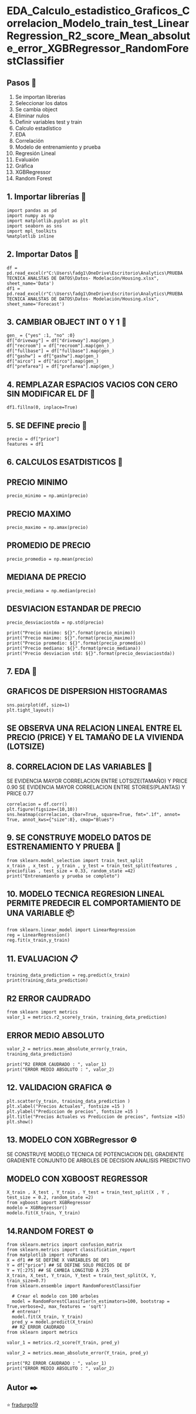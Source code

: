 # EDA_Calculo_estadistico_Graficos_Correlacion_Modelo_train_test_LinearRegression_R2_score_Mean_absolute_error_XGBRegressor_RandomForestClassifier


## Pasos 🚀

1. Se importan librerias 
2. Seleccionar los datos
3. Se cambia object
4. Eliminar nulos
5. Definir variables test y train
6. Calculo estadístico 
7. EDA
8. Correlación
9. Modelo de entrenamiento y prueba
10. Regresión Lineal 
11. Evaluaión
12. Gráfica 
13. XGBRegressor
14. Random Forest

## 1. Importar librerías 🔧

    import pandas as pd
    import numpy as np
    import matplotlib.pyplot as plt
    import seaborn as sns
    import mpl_toolkits
    %matplotlib inline
  
## 2. Importar Datos 🔧
  
    df = pd.read_excel(r"C:\Users\fadg1\OneDrive\Escritorio\Analytics\PRUEBA TECNICA ANALSTAS DE DATOS\Datos- Modelación/Housing.xlsx", sheet_name='Data')
    df1 = pd.read_excel(r"C:\Users\fadg1\OneDrive\Escritorio\Analytics\PRUEBA TECNICA ANALSTAS DE DATOS\Datos- Modelación/Housing.xlsx", sheet_name='Forecast')

## 3. CAMBIAR OBJECT INT 0 Y 1 🔧

    gen_ = {"yes" :1, "no" :0}
    df["driveway"] = df["driveway"].map(gen_)
    df["recroom"] = df["recroom"].map(gen_)
    df["fullbase"] = df["fullbase"].map(gen_)
    df["gashw"] = df["gashw"].map(gen_)
    df["airco"] = df["airco"].map(gen_)
    df["prefarea"] = df["prefarea"].map(gen_)
  
## 4. REMPLAZAR ESPACIOS VACIOS CON CERO SIN MODIFICAR EL DF 🔧

    df1.fillna(0, inplace=True)

## 5. SE DEFINE precio 🔧

    precio = df["price"]
    features = df1
    
## 6. CALCULOS ESATDISTICOS 🔧

## PRECIO MINIMO
    precio_minimo = np.amin(precio)
## PRECIO MAXIMO
    precio_maximo = np.amax(precio)
## PROMEDIO DE PRECIO
    precio_promedio = np.mean(precio)
## MEDIANA DE PRECIO
    precio_mediana = np.median(precio)
## DESVIACION ESTANDAR DE PRECIO
    precio_desviaciostda = np.std(precio)

    print("Precio minimo: ${}".format(precio_minimo))
    print("Precio maximo: ${}".format(precio_maximo))
    print("Precio promedio: ${}".format(precio_promedio))
    print("Precio mediana: ${}".format(precio_mediana))
    print("Precio desviacion std: ${}".format(precio_desviaciostda))
  
## 7. EDA 📖
## GRAFICOS DE DISPERSION HISTOGRAMAS

    sns.pairplot(df, size=1)
    plt.tight_layout()

## SE OBSERVA UNA RELACION LINEAL ENTRE EL PRECIO (PRICE) Y EL TAMAÑO DE LA VIVIENDA (LOTSIZE)  

## 8. CORRELACION DE LAS VARIABLES 📖
SE EVIDENCIA MAYOR CORRELACION ENTRE LOTSIZE(TAMAÑO) Y PRICE 0.90
SE EVIDENCIA MAYOR CORRELACION ENTRE STORIES(PLANTAS) Y PRICE 0.77

    correlacion = df.corr()
    plt.figure(figsize=(10,10))
    sns.heatmap(correlacion, cbar=True, square=True, fmt=".1f", annot= True, annot_kws={"size":8}, cmap="Blues")

## 9. SE CONSTRUYE MODELO DATOS DE ESTRENAMIENTO Y PRUEBA 🔧

    from sklearn.model_selection import train_test_split
    x_train , x_test , y_train , y_test = train_test_split(features , preciofilas , test_size = 0.33, random_state =42)
    print("Entrenamiento y prueba se completo")
  
## 10. MODELO TECNICA REGRESION LINEAL PERMITE PREDECIR EL COMPORTAMIENTO DE UNA VARIABLE 📦

    from sklearn.linear_model import LinearRegression
    reg = LinearRegression()
    reg.fit(x_train,y_train)
  
## 11. EVALUACION 📋

    training_data_prediction = reg.predict(x_train)
    print(training_data_prediction)

## R2 ERROR CAUDRADO 

    from sklearn import metrics
    valor_1 = metrics.r2_score(y_train, training_data_prediction)

## ERROR MEDIO ABSOLUTO 

    valor_2 = metrics.mean_absolute_error(y_train, training_data_prediction)

    print("R2 ERROR CAUDRADO : ", valor_1)
    print("ERROR MEDIO ABSOLUTO : ", valor_2)
  
## 12. VALIDACION GRAFICA ⚙️

    plt.scatter(y_train, training_data_prediction )
    plt.xlabel("Precios Actuales", fontsize =15 )
    plt.ylabel("Prediccion de precios", fontsize =15 )
    plt.title("Precios Actuales vs Prediccion de precios", fontsize =15)
    plt.show()
  
## 13. MODELO CON XGBRegressor ⚙️
SE CONSTRUYE MODELO TECNICA DE POTENCIACION DEL GRADIENTE GRADIENTE CONJUNTO DE ARBOLES DE DECISION ANALISIS PREDICTIVO 

## MODELO CON XGBOOST REGRESSOR

    X_train , X_test , Y_train , Y_test = train_test_split(X , Y , test_size = 0.2, random_state =2)
    from xgboost import XGBRegressor
    modelo = XGBRegressor()
    modelo.fit(X_train, Y_train)
  
## 14.RANDOM FOREST ⚙️

    from sklearn.metrics import confusion_matrix
    from sklearn.metrics import classification_report
    from matplotlib import rcParams
    X = df1 ## SE DEFINE X VARIABLES DE DF1
    Y = df["price"] ## SE DEFINE SOLO PRECIOS DE DF
    Y = Y[:275] ## SE CAMBIA LONGITUD A 275
    X_train, X_test, Y_train, Y_test = train_test_split(X, Y, train_size=0.7)
    from sklearn.ensemble import RandomForestClassifier

      # Crear el modelo con 100 arboles
      model = RandomForestClassifier(n_estimators=100, bootstrap = True,verbose=2, max_features = 'sqrt')
      # entrenar!
      model.fit(X_train, Y_train)
      pred_y = model.predict(X_train)
      ## R2 ERROR CAUDRADO
    from sklearn import metrics

    valor_1 = metrics.r2_score(Y_train, pred_y)

    valor_2 = metrics.mean_absolute_error(Y_train, pred_y)

    print("R2 ERROR CAUDRADO : ", valor_1)
    print("ERROR MEDIO ABSOLUTO : ", valor_2)

## Autor ✒️
    
⭐️ [fradurgo19](https://github.com/fradurgo19)

